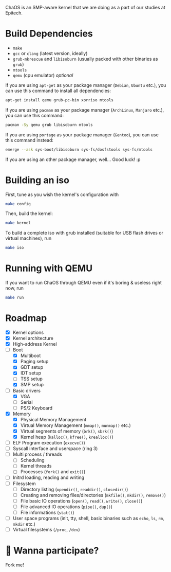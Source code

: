 ChaOS is an SMP-aware kernel that we are doing as a part of our studies at Epitech.

# Build Dependencies
* `make`
* `gcc` or `clang` (latest version, ideally)
* `grub-mkrescue` and `libisoburn` (usually packed with other binaries as `grub`)
* `mtools`
* `qemu` (cpu emulator) *optional*

If you are using `apt-get` as your package manager (`Debian`, `Ubuntu` etc.), you can use this command to install all dependencies:
```bash
apt-get install qemu grub-pc-bin xorriso mtools
```

If you are using `pacman` as your package manager (`ArchLinux`, `Manjaro` etc.), you can use this command:
```bash
pacman -Sy qemu grub libisoburn mtools
```

If you are using `portage` as your package manager (`Gentoo`), you can use this command instead:
```bash
emerge --ask sys-boot/libisoburn sys-fs/dosfstools sys-fs/mtools
```

If you are using an other package manager, well... Good luck! :p

# Building an iso

First, tune as you wish the kernel's configuration with
```bash
make config
```

Then, build the kernel:
```bash
make kernel
```

To build a complete iso with grub installed (suitable for USB flash drives or virtual machines), run
```bash
make iso
```

# Running with QEMU

If you want to run ChaOS through QEMU even if it's boring & useless right now, run
```bash
make run
```

# Roadmap

- [X] Kernel options
- [X] Kernel architecture
- [X] High-address Kernel
- [ ] Boot
  - [X] Multiboot
  - [X] Paging setup
  - [X] GDT setup
  - [X] IDT setup
  - [ ] TSS setup
  - [X] SMP setup
- [ ] Basic drivers
  - [X] VGA
  - [ ] Serial
  - [ ] PS/2 Keyboard
- [X] Memory
  - [X] Physical Memory Management
  - [X] Virtual Memory Management (`mmap()`, `munmap()` etc.)
  - [X] Virtual segments of memory (`brk()`, `sbrk()`)
  - [X] Kernel heap (`kalloc()`, `kfree()`, `krealloc()`)
- [ ] ELF Program execution (`execve()`)
- [ ] Syscall interface and userspace (ring 3)
- [ ] Multi process / threads
  - [ ] Scheduling
  - [ ] Kernel threads
  - [ ] Processes (`fork()` and `exit()`)
- [ ] Initrd loading, reading and writing
- [ ] Filesystem
  - [ ] Directory listing (`opendir()`, `readdir()`, `closedir()`)
  - [ ] Creating and removing files/directories (`mkfile()`, `mkdir()`, `remove()`)
  - [ ] File basic IO operations (`open()`, `read()`, `write()`, `close()`)
  - [ ] File advanced IO operations (`pipe()`, `dup()`)
  - [ ] File informations (`stat()`)
- [ ] User space programs (init, tty, shell, basic binaries such as `echo`, `ls`, `rm`, `mkdir` etc.)
- [ ] Virtual filesystems (`/proc`, `/dev`)

# :rocket: Wanna participate?

Fork me!
